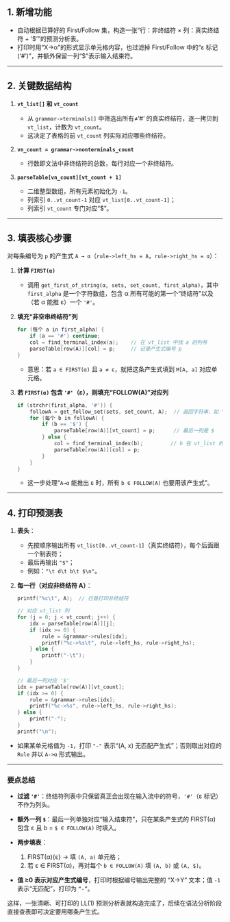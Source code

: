 ## 1. 新增功能

* 自动根据已算好的 First/Follow 集，构造一张“行：非终结符 × 列：真实终结符 + ‘\$’”的预测分析表。
* 打印时用“X→α”的形式显示单元格内容，也过滤掉 First/Follow 中的“ε 标记 (‘#’)”，并额外保留一列“\$”表示输入结束符。

---

## 2. 关键数据结构

1. **`vt_list[]` 和 `vt_count`**

   * 从 `grammar->terminals[]` 中筛选出所有≠‘#’ 的真实终结符，逐一拷贝到 `vt_list`，计数为 `vt_count`。
   * 这决定了表格的前 `vt_count` 列实际对应哪些终结符。

2. **`vn_count = grammar->nonterminals_count`**

   * 行数即文法中非终结符的总数，每行对应一个非终结符。

3. **`parseTable[vn_count][vt_count + 1]`**

   * 二维整型数组，所有元素初始化为 `-1`。
   * 列索引 `0..vt_count-1` 对应 `vt_list[0..vt_count-1]`；
   * 列索引 `vt_count` 专门对应“\$”。

---

## 3. 填表核心步骤

对每条编号为 `p` 的产生式 `A → α`（`rule->left_hs = A`，`rule->right_hs = α`）：

1. **计算 `FIRST(α)`**

   * 调用 `get_first_of_string(α, sets, set_count, first_alpha)`，其中 `first_alpha` 是一个字符数组，包含 α 所有可能的第一个“终结符”以及（若 α 能推 ε）一个 `'#'`。

2. **填充“非空串终结符”列**

   ```c
   for (每个 a in first_alpha) {
       if (a == '#') continue;
       col = find_terminal_index(a);    // 在 vt_list 中找 a 的列号
       parseTable[row(A)][col] = p;     // 记录产生式编号 p
   }
   ```

   * 意思：若 `a ∈ FIRST(α)` 且 `a ≠ ε`，就把这条产生式填到 `M[A, a]` 对应单元格。

3. **若 `FIRST(α)` 包含 `'#'`（ε），则填充“FOLLOW(A)”对应列**

   ```c
   if (strchr(first_alpha, '#')) {
       followA = get_follow_set(sets, set_count, A);  // 返回字符串，如 "b$"
       for (每个 b in followA) {
           if (b == '$') {
               parseTable[row(A)][vt_count] = p;      // 最后一列是 $
           } else {
               col = find_terminal_index(b);         // b 在 vt_list 的列号
               parseTable[row(A)][col] = p;
           }
       }
   }
   ```

   * 这一步处理“`A→α` 能推出 ε 时，所有 `b ∈ FOLLOW(A)` 也要用该产生式”。

---

## 4. 打印预测表

1. **表头**：

   * 先按顺序输出所有 `vt_list[0..vt_count-1]`（真实终结符），每个后面跟一个制表符；
   * 最后再输出 `"$"`；
   * 例如：`"\t d\t b\t $\n"`。

2. **每一行（对应非终结符 A）**：

   ```c
   printf("%c\t", A);  // 行首打印非终结符

   // 对应 vt_list 列
   for (j = 0; j < vt_count; j++) {
       idx = parseTable[row(A)][j];
       if (idx >= 0) {
           rule = &grammar->rules[idx];
           printf("%c->%s\t", rule->left_hs, rule->right_hs);
       } else {
           printf("-\t");
       }
   }

   // 最后一列对应 '$'
   idx = parseTable[row(A)][vt_count];
   if (idx >= 0) {
       rule = &grammar->rules[idx];
       printf("%c->%s", rule->left_hs, rule->right_hs);
   } else {
       printf("-");
   }
   printf("\n");
   ```

* 如果某单元格值为 `-1`，打印 `"-"` 表示“(A, x) 无匹配产生式”；否则取出对应的 `Rule` 并以 `A->α` 形式输出。

---


### 要点总结

* **过滤 `'#'`**：终结符列表中只保留真正会出现在输入流中的符号，`'#'`（ε 标记）不作为列头。
* **额外一列 `$`**：最后一列单独对应“输入结束符”，只在某条产生式的 FIRST(α) 包含 ε 且 b = `$ ∈ FOLLOW(A)` 时填入。
* **两步填表**：

  1. FIRST(α){ε} → 填 `(A, a)` 单元格；
  2. 若 ε ∈ FIRST(α)，再对每个 `b ∈ FOLLOW(A)` 填 `(A, b)` 或 `(A, $)`。
* **值 ≥0 表示对应产生式编号**，打印时根据编号输出完整的 “X→Y” 文本；值 `-1` 表示“无匹配”，打印为 `“-”`。

这样，一张清晰、可打印的 LL(1) 预测分析表就构造完成了，后续在语法分析阶段直接查表即可决定要用哪条产生式。
